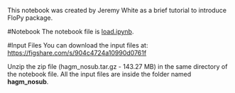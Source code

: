 This notebook was created by Jeremy White as a brief tutorial to introduce FloPy package.

#Notebook
The notebook file is <a href="load.ipynb">load.ipynb</a>.

#Input Files
You can download the input files at: https://figshare.com/s/904c4724a10990d0761f 

Unzip the zip file (hagm_nosub.tar.gz - 143.27 MB) in the same directory of the notebook file. All the input files are inside the folder named <b>hagm_nosub</b>.
